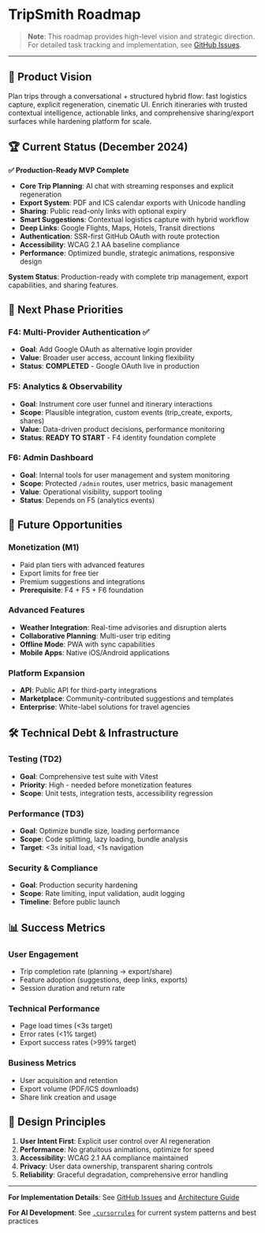 # TripSmith Roadmap

> **Note**: This roadmap provides high-level vision and strategic direction. For detailed task tracking and implementation, see [GitHub Issues](https://github.com/timbenniks/tripsmith-app/issues).

---

## 🎯 Product Vision

Plan trips through a conversational + structured hybrid flow: fast logistics capture, explicit regeneration, cinematic UI. Enrich itineraries with trusted contextual intelligence, actionable links, and comprehensive sharing/export surfaces while hardening platform for scale.

## 🏆 Current Status (December 2024)

**✅ Production-Ready MVP Complete**

- **Core Trip Planning**: AI chat with streaming responses and explicit regeneration
- **Export System**: PDF and ICS calendar exports with Unicode handling
- **Sharing**: Public read-only links with optional expiry
- **Smart Suggestions**: Contextual logistics capture with hybrid workflow
- **Deep Links**: Google Flights, Maps, Hotels, Transit directions
- **Authentication**: SSR-first GitHub OAuth with route protection
- **Accessibility**: WCAG 2.1 AA baseline compliance
- **Performance**: Optimized bundle, strategic animations, responsive design

**System Status**: Production-ready with complete trip management, export capabilities, and sharing features.

## 🚀 Next Phase Priorities

### **F4: Multi-Provider Authentication** ✅

- **Goal**: Add Google OAuth as alternative login provider
- **Value**: Broader user access, account linking flexibility
- **Status**: **COMPLETED** - Google OAuth live in production

### **F5: Analytics & Observability**

- **Goal**: Instrument core user funnel and itinerary interactions
- **Scope**: Plausible integration, custom events (trip_create, exports, shares)
- **Value**: Data-driven product decisions, performance monitoring
- **Status**: **READY TO START** - F4 identity foundation complete

### **F6: Admin Dashboard**

- **Goal**: Internal tools for user management and system monitoring
- **Scope**: Protected `/admin` routes, user metrics, basic management
- **Value**: Operational visibility, support tooling
- **Status**: Depends on F5 (analytics events)

## 🔮 Future Opportunities

### **Monetization (M1)**

- Paid plan tiers with advanced features
- Export limits for free tier
- Premium suggestions and integrations
- **Prerequisite**: F4 + F5 + F6 foundation

### **Advanced Features**

- **Weather Integration**: Real-time advisories and disruption alerts
- **Collaborative Planning**: Multi-user trip editing
- **Offline Mode**: PWA with sync capabilities
- **Mobile Apps**: Native iOS/Android applications

### **Platform Expansion**

- **API**: Public API for third-party integrations
- **Marketplace**: Community-contributed suggestions and templates
- **Enterprise**: White-label solutions for travel agencies

## 🛠️ Technical Debt & Infrastructure

### **Testing (TD2)**

- **Goal**: Comprehensive test suite with Vitest
- **Priority**: High - needed before monetization features
- **Scope**: Unit tests, integration tests, accessibility regression

### **Performance (TD3)**

- **Goal**: Optimize bundle size, loading performance
- **Scope**: Code splitting, lazy loading, bundle analysis
- **Target**: <3s initial load, <1s navigation

### **Security & Compliance**

- **Goal**: Production security hardening
- **Scope**: Rate limiting, input validation, audit logging
- **Timeline**: Before public launch

## 📊 Success Metrics

### **User Engagement**

- Trip completion rate (planning → export/share)
- Feature adoption (suggestions, deep links, exports)
- Session duration and return rate

### **Technical Performance**

- Page load times (<3s target)
- Error rates (<1% target)
- Export success rates (>99% target)

### **Business Metrics**

- User acquisition and retention
- Export volume (PDF/ICS downloads)
- Share link creation and usage

## 🎨 Design Principles

1. **User Intent First**: Explicit user control over AI regeneration
2. **Performance**: No gratuitous animations, optimize for speed
3. **Accessibility**: WCAG 2.1 AA compliance maintained
4. **Privacy**: User data ownership, transparent sharing controls
5. **Reliability**: Graceful degradation, comprehensive error handling

---

**For Implementation Details**: See [GitHub Issues](https://github.com/timbenniks/tripsmith-app/issues) and [Architecture Guide](.github/copilot-instructions.md)

**For AI Development**: See [`.cursorrules`](.cursorrules) for current system patterns and best practices
